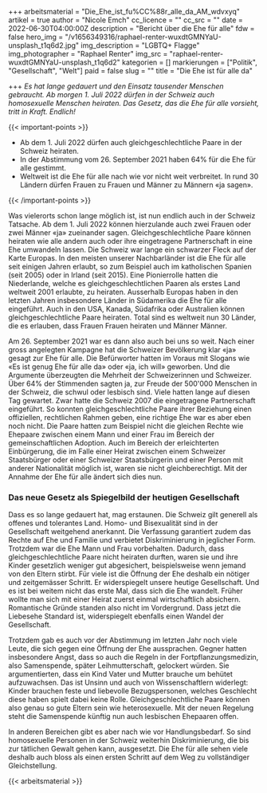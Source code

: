 +++
arbeitsmaterial = "Die_Ehe_ist_fu%CC%88r_alle_da_AM_wdvxyq"
artikel = true
author = "Nicole Emch"
cc_licence = ""
cc_src = ""
date = 2022-06-30T04:00:00Z
description = "Bericht über die Ehe für alle"
fdw = false
hero_img = "/v1656349316/raphael-renter-wuxdtGMNYaU-unsplash_t1q6d2.jpg"
img_description = "LGBTQ+ Flagge"
img_photographer = "Raphael Renter"
img_src = "raphael-renter-wuxdtGMNYaU-unsplash_t1q6d2"
kategorien = []
markierungen = ["Politik", "Gesellschaft", "Welt"]
paid = false
slug = ""
title = "Die Ehe ist für alle da"

+++
_Es hat lange gedauert und den Einsatz tausender Menschen gebraucht. Ab morgen 1. Juli 2022 dürfen in der Schweiz auch homosexuelle Menschen heiraten. Das Gesetz, das die Ehe für alle vorsieht, tritt in Kraft. Endlich!_

{{< important-points >}} 



<ul>

<li>Ab dem 1. Juli 2022 dürfen auch gleichgeschlechtliche Paare in der Schweiz heiraten.</li>

<li>In der Abstimmung vom 26. September 2021 haben 64% für die Ehe für alle gestimmt.</li>

<li>Weltweit ist die Ehe für alle nach wie vor nicht weit verbreitet. In rund 30 Ländern dürfen Frauen zu Frauen und Männer zu Männern «ja sagen».</li>

</ul> {{< /important-points >}}

Was vielerorts schon lange möglich ist, ist nun endlich auch in der Schweiz Tatsache. Ab dem 1. Juli 2022 können hierzulande auch zwei Frauen oder zwei Männer «ja» zueinander sagen. Gleichgeschlechtliche Paare können heiraten wie alle andern auch oder ihre eingetragene Partnerschaft in eine Ehe umwandeln lassen. Die Schweiz war lange ein schwarzer Fleck auf der Karte Europas. In den meisten unserer Nachbarländer ist die Ehe für alle seit einigen Jahren erlaubt, so zum Beispiel auch im katholischen Spanien (seit 2005) oder in Irland (seit 2015). Eine Pionierrolle hatten die Niederlande, welche es gleichgeschlechtlichen Paaren als erstes Land weltweit 2001 erlaubte, zu heiraten. Ausserhalb Europas haben in den letzten Jahren insbesondere Länder in Südamerika die Ehe für alle eingeführt. Auch in den USA, Kanada, Südafrika oder Australien können gleichgeschlechtliche Paare heiraten. Total sind es weltweit nun 30 Länder, die es erlauben, dass Frauen Frauen heiraten und Männer Männer.

Am 26. September 2021 war es dann also auch bei uns so weit. Nach einer gross angelegten Kampagne hat die Schweizer Bevölkerung klar «ja» gesagt zur Ehe für alle. Die Befürworter hatten im Voraus mit Slogans wie «Es ist genug Ehe für alle da» oder «ja, ich will» geworben. Und die Argumente überzeugten die Mehrheit der Schweizerinnen und Schweizer. Über 64% der Stimmenden sagten ja, zur Freude der 500'000 Menschen in der Schweiz, die schwul oder lesbisch sind. Viele hatten lange auf diesen Tag gewartet. Zwar hatte die Schweiz 2007 die eingetragene Partnerschaft eingeführt. So konnten gleichgeschlechtliche Paare ihrer Beziehung einen offiziellen, rechtlichen Rahmen geben, eine richtige Ehe war es aber eben noch nicht. Die Paare hatten zum Beispiel nicht die gleichen Rechte wie Ehepaare zwischen einem Mann und einer Frau im Bereich der gemeinschaftlichen Adoption. Auch im Bereich der erleichterten Einbürgerung, die im Falle einer Heirat zwischen einem Schweizer Staatsbürger oder einer Schweizer Staatsbürgerin und einer Person mit anderer Nationalität möglich ist, waren sie nicht gleichberechtigt. Mit der Annahme der Ehe für alle ändert sich dies nun.

### Das neue Gesetz als Spiegelbild der heutigen Gesellschaft

Dass es so lange gedauert hat, mag erstaunen. Die Schweiz gilt generell als offenes und tolerantes Land. Homo- und Bisexualität sind in der Gesellschaft weitgehend anerkannt. Die Verfassung garantiert zudem das Rechte auf Ehe und Familie und verbietet Diskriminierung in jeglicher Form. Trotzdem war die Ehe Mann und Frau vorbehalten. Dadurch, dass gleichgeschlechtliche Paare nicht heiraten durften, waren sie und ihre Kinder gesetzlich weniger gut abgesichert, beispielsweise wenn jemand von den Eltern stirbt. Für viele ist die Öffnung der Ehe deshalb ein nötiger und zeitgemässer Schritt. Er widerspiegelt unsere heutige Gesellschaft. Und es ist bei weitem nicht das erste Mal, dass sich die Ehe wandelt. Früher wollte man sich mit einer Heirat zuerst einmal wirtschaftlich absichern. Romantische Gründe standen also nicht im Vordergrund. Dass jetzt die Liebesehe Standard ist, widerspiegelt ebenfalls einen Wandel der Gesellschaft.

Trotzdem gab es auch vor der Abstimmung im letzten Jahr noch viele Leute, die sich gegen eine Öffnung der Ehe aussprachen. Gegner hatten insbesondere Angst, dass so auch die Regeln in der Fortpflanzungsmedizin, also Samenspende, später Leihmutterschaft, gelockert würden. Sie argumentierten, dass ein Kind Vater und Mutter brauche um behütet aufzuwachsen. Das ist Unsinn und auch von Wissenschaftlern widerlegt: Kinder brauchen feste und liebevolle Bezugspersonen, welches Geschlecht diese haben spielt dabei keine Rolle. Gleichgeschlechtliche Paare können also genau so gute Eltern sein wie heterosexuelle. Mit der neuen Regelung steht die Samenspende künftig nun auch lesbischen Ehepaaren offen.

In anderen Bereichen gibt es aber nach wie vor Handlungsbedarf. So sind homosexuelle Personen in der Schweiz weiterhin Diskriminierung, die bis zur tätlichen Gewalt gehen kann, ausgesetzt. Die Ehe für alle sehen viele deshalb auch bloss als einen ersten Schritt auf dem Weg zu vollständiger Gleichstellung.



 {{< arbeitsmaterial >}} 
